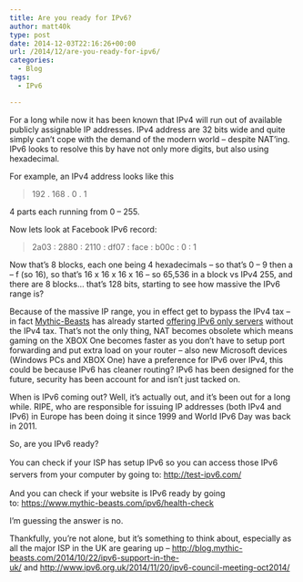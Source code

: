 ```yaml
---
title: Are you ready for IPv6?
author: matt40k
type: post
date: 2014-12-03T22:16:26+00:00
url: /2014/12/are-you-ready-for-ipv6/
categories:
  - Blog
tags:
  - IPv6

---
```

For a long while now it has been known that IPv4 will run out of available publicly assignable IP addresses. IPv4 address are 32 bits wide and quite simply can&#8217;t cope with the demand of the modern world &#8211; despite NAT&#8217;ing. IPv6 looks to resolve this by have not only more digits, but also using hexadecimal.

For example, an IPv4 address looks like this

> 192 . 168 . 0 . 1

4 parts each running from 0 &#8211; 255.

Now lets look at Facebook IPv6 record:

> 2a03 : 2880 : 2110 : df07 : face : b00c : 0 : 1

Now that&#8217;s 8 blocks, each one being 4 hexadecimals &#8211; so that&#8217;s 0 &#8211; 9 then a &#8211; f (so 16), so that&#8217;s 16 x 16 x 16 x 16 &#8211; so 65,536 in a block vs IPv4 255, and there are 8 blocks&#8230; that&#8217;s 128 bits, starting to see how massive the IPv6 range is?

Because of the massive IP range, you in effect get to bypass the IPv4 tax &#8211; in fact <a href="https://www.mythic-beasts.com" target="_blank" rel="nofollow">Mythic-Beasts</a> has already started <a href="https://www.mythic-beasts.com/servers/virtual" target="_blank" rel="nofollow">offering IPv6 only servers</a> without the IPv4 tax. That&#8217;s not the only thing, NAT becomes obsolete which means gaming on the XBOX One becomes faster as you don&#8217;t have to setup port forwarding and put extra load on your router &#8211; also new Microsoft devices (Windows PCs and XBOX One) have a preference for IPv6 over IPv4, this could be because IPv6 has cleaner routing? IPv6 has been designed for the future, security has been account for and isn&#8217;t just tacked on.

When is IPv6 coming out? Well, it&#8217;s actually out, and it&#8217;s been out for a long while. RIPE, who are responsible for issuing IP addresses (both IPv4 and IPv6) in Europe has been doing it since 1999 and World IPv6 Day was back in 2011.

So, are you IPv6 ready?

<span style="line-height: 1.5;">You can check if your ISP has setup IPv6 so you can access those IPv6 servers from your computer by going to: <a href="http://test-ipv6.com/" target="_blank" rel="nofollow">http://test-ipv6.com/</a></span>

And you can check if your website is IPv6 ready by going to: <a href="https://www.mythic-beasts.com/ipv6/health-check" target="_blank" rel="nofollow">https://www.mythic-beasts.com/ipv6/health-check</a>

I&#8217;m guessing the answer is no.

Thankfully, you&#8217;re not alone, but it&#8217;s something to think about, especially as all the major ISP in the UK are gearing up &#8211; <a href="http://blog.mythic-beasts.com/2014/10/22/ipv6-support-in-the-uk/" target="_blank" rel="nofollow">http://blog.mythic-beasts.com/2014/10/22/ipv6-support-in-the-uk/</a> and <a href="http://www.ipv6.org.uk/2014/11/20/ipv6-council-meeting-oct2014/" target="_blank" rel="nofollow">http://www.ipv6.org.uk/2014/11/20/ipv6-council-meeting-oct2014/</a>

